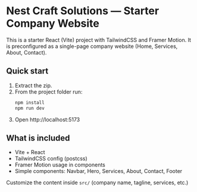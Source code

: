 # Nest Craft Solutions — Starter Company Website

This is a starter React (Vite) project with TailwindCSS and Framer Motion.
It is preconfigured as a single-page company website (Home, Services, About, Contact).

## Quick start

1. Extract the zip.
2. From the project folder run:
   ```bash
   npm install
   npm run dev
   ```
3. Open http://localhost:5173

## What is included
- Vite + React
- TailwindCSS config (postcss)
- Framer Motion usage in components
- Simple components: Navbar, Hero, Services, About, Contact, Footer

Customize the content inside `src/` (company name, tagline, services, etc.)
